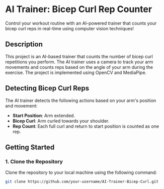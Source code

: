 # AI Trainer: Bicep Curl Rep Counter

Control your workout routine with an AI-powered trainer that counts your bicep curl reps in real-time using computer vision techniques!



## Description

This project is an AI-based trainer that counts the number of bicep curl repetitions you perform. The AI trainer uses a camera to track your arm movements and counts reps based on the angle of your arm during the exercise. The project is implemented using OpenCV and MediaPipe.

## Detecting Bicep Curl Reps

The AI trainer detects the following actions based on your arm's position and movement:

- **Start Position**: Arm extended.
- **Bicep Curl**: Arm curled towards your shoulder.
- **Rep Count**: Each full curl and return to start position is counted as one rep.

## Getting Started

### 1. Clone the Repository

Clone the repository to your local machine using the following command:

```bash
git clone https://github.com/your-username/AI-Trainer-Bicep-Curl.git

